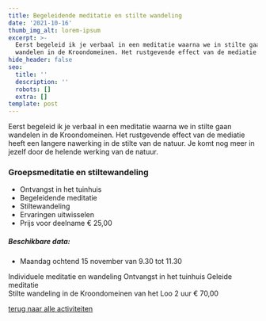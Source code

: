 ```yaml
---
title: Begeleidende meditatie en stilte wandeling
date: '2021-10-16'
thumb_img_alt: lorem-ipsum
excerpt: >-
  Eerst begeleid ik je verbaal in een meditatie waarna we in stilte gaan
  wandelen in de Kroondomeinen. Het rustgevende effect van de mediatie heeft ...
hide_header: false
seo:
  title: ''
  description: ''
  robots: []
  extra: []
template: post
---
```

Eerst begeleid ik je verbaal in een meditatie waarna we in stilte gaan wandelen in de Kroondomeinen. Het rustgevende effect van de mediatie heeft een langere nawerking in de stilte van de natuur. Je komt nog meer in jezelf door de helende werking van de natuur.

### Groepsmeditatie en stiltewandeling
 
*   Ontvangst in het tuinhuis
*   Begeleidende meditatie
*   Stiltewandeling
*   Ervaringen uitwisselen
*   Prijs voor deelname € 25,00

##### Beschikbare data:

*   Maandag ochtend 15 november van 9.30 tot 11.30

Individuele meditatie en wandeling
Ontvangst in het tuinhuis 
Geleide meditatie  
Stilte wandeling in de Kroondomeinen van het Loo 
2 uur € 70,00


[terug naar alle activiteiten](/diensten-voor-jou)
